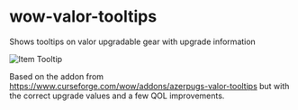 # wow-valor-tooltips
Shows tooltips on valor upgradable gear with upgrade information

![Item Tooltip](https://github.com/[JeremySayers]/[wow-valor-tooltips]/blob/[main]/Screenshot.png?raw=true)

Based on the addon from https://www.curseforge.com/wow/addons/azerpugs-valor-tooltips but with the correct upgrade values and a few QOL improvements.
